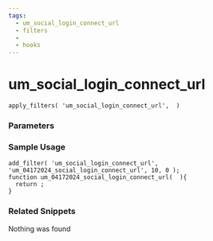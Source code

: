 ```yaml
---
tags: 
  - um_social_login_connect_url
  - filters
  - 
  - hooks
---
```

# um\_social\_login\_connect\_url

``` php:no-line-numbers
apply_filters( 'um_social_login_connect_url',  )
```
<div class='hook-sep'></div>

### Parameters

<div class='hook-sep'></div>



### Sample Usage

``` php:no-line-numbers
add_filter( 'um_social_login_connect_url', 'um_04172024_social_login_connect_url', 10, 0 );
function um_04172024_social_login_connect_url(  ){
  return ;
}
```
<div class='hook-sep'></div>



### Related Snippets

Nothing was found

